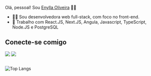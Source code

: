 Olá, pessoal! Sou <a href="https://www.linkedin.com/in/enylla-oliveira/" target="_blank">Enylla Oliveira</a> 👋🙂

- 👩‍💻 Sou desenvolvedora web full-stack, com foco no front-end.
- 🎯 Trabalho com React.JS, Next.JS, Angula, Javascript, TypeScript, Node.JS e PostgreSQL

##


<div> 
  <h2> Conecte-se comigo </h2>
  <a href="https://www.linkedin.com/in/enylla-oliveira/" target="_blank"><img src="https://img.shields.io/badge/-LinkedIn-%230077B5?style=for-the-badge&logo=linkedin&logoColor=white" target="_blank"></a> 
    <a href = "mailto:enyllaoliveira@gmail.com"><img src="https://img.shields.io/badge/-Gmail-%23333?style=for-the-badge&logo=gmail&logoColor=white" target="_blank"></a>
</div>

##

<div>

![Top Langs](https://github-readme-stats.vercel.app/api/top-langs/?username=enyllaoliveira)

  </div>

